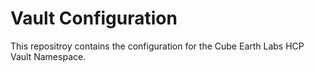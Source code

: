 # Vault Configuration

This repositroy contains the configuration for the Cube Earth Labs HCP Vault Namespace.
